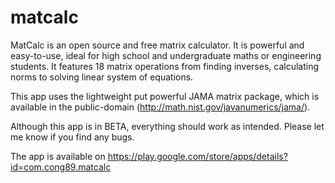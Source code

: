 matcalc
=======

MatCalc is an open source and free matrix calculator. It is powerful and easy-to-use, ideal for high school and undergraduate maths or engineering students. It features 18 matrix operations from finding inverses, calculating norms to solving linear system of equations. 

This app uses the lightweight put powerful JAMA matrix package, which is available in the public-domain (http://math.nist.gov/javanumerics/jama/). 

Although this app is in BETA, everything should work as intended. Please let me know if you find any bugs.

The app is available on https://play.google.com/store/apps/details?id=com.cong89.matcalc 
